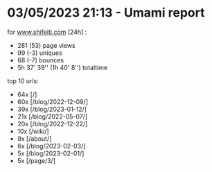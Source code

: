 # 03/05/2023 21:13 - Umami report
for www.shifeiti.com [24h] :

 - 281 (53) page views
 - 99 (-3) uniques
 - 68 (-7) bounces
 - 5h 37' 39'' (1h 40' 8'') totaltime


top 10 urls:
 - 64x [/]
 - 60x [/blog/2022-12-09/]
 - 39x [/blog/2023-01-12/]
 - 21x [/blog/2022-05-07/]
 - 20x [/blog/2022-12-22/]
 - 10x [/wiki/]
 - 9x [/about/]
 - 6x [/blog/2023-02-03/]
 - 5x [/blog/2023-02-01/]
 - 5x [/page/3/]


